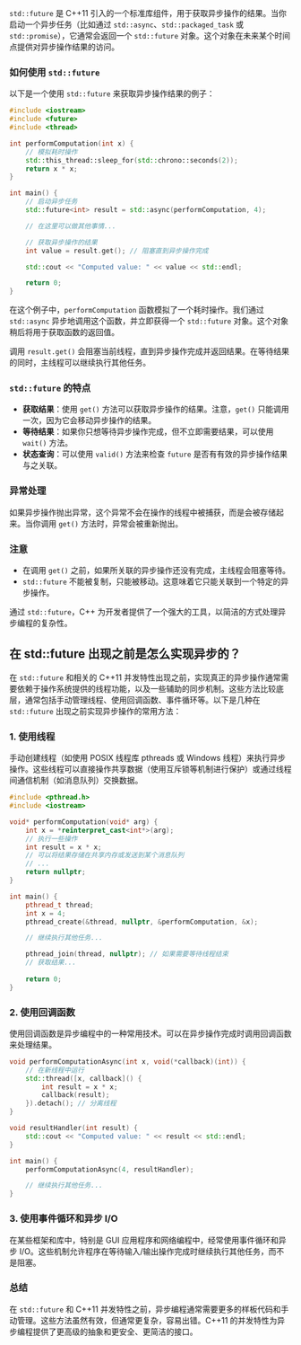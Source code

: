`std::future` 是 C++11 引入的一个标准库组件，用于获取异步操作的结果。当你启动一个异步任务（比如通过 `std::async`、`std::packaged_task` 或 `std::promise`），它通常会返回一个 `std::future` 对象。这个对象在未来某个时间点提供对异步操作结果的访问。

### 如何使用 `std::future`

以下是一个使用 `std::future` 来获取异步操作结果的例子：

```cpp
#include <iostream>
#include <future>
#include <thread>

int performComputation(int x) {
    // 模拟耗时操作
    std::this_thread::sleep_for(std::chrono::seconds(2));
    return x * x;
}

int main() {
    // 启动异步任务
    std::future<int> result = std::async(performComputation, 4);

    // 在这里可以做其他事情...

    // 获取异步操作的结果
    int value = result.get(); // 阻塞直到异步操作完成

    std::cout << "Computed value: " << value << std::endl;

    return 0;
}
```

在这个例子中，`performComputation` 函数模拟了一个耗时操作。我们通过 `std::async` 异步地调用这个函数，并立即获得一个 `std::future` 对象。这个对象稍后将用于获取函数的返回值。

调用 `result.get()` 会阻塞当前线程，直到异步操作完成并返回结果。在等待结果的同时，主线程可以继续执行其他任务。

### `std::future` 的特点

- **获取结果**：使用 `get()` 方法可以获取异步操作的结果。注意，`get()` 只能调用一次，因为它会移动异步操作的结果。
- **等待结果**：如果你只想等待异步操作完成，但不立即需要结果，可以使用 `wait()` 方法。
- **状态查询**：可以使用 `valid()` 方法来检查 `future` 是否有有效的异步操作结果与之关联。

### 异常处理

如果异步操作抛出异常，这个异常不会在操作的线程中被捕获，而是会被存储起来。当你调用 `get()` 方法时，异常会被重新抛出。

### 注意

- 在调用 `get()` 之前，如果所关联的异步操作还没有完成，主线程会阻塞等待。
- `std::future` 不能被复制，只能被移动。这意味着它只能关联到一个特定的异步操作。

通过 `std::future`，C++ 为开发者提供了一个强大的工具，以简洁的方式处理异步编程的复杂性。


## 在 std::future 出现之前是怎么实现异步的？

在 `std::future` 和相关的 C++11 并发特性出现之前，实现真正的异步操作通常需要依赖于操作系统提供的线程功能，以及一些辅助的同步机制。这些方法比较底层，通常包括手动管理线程、使用回调函数、事件循环等。以下是几种在 `std::future` 出现之前实现异步操作的常用方法：

### 1. 使用线程

手动创建线程（如使用 POSIX 线程库 pthreads 或 Windows 线程）来执行异步操作。这些线程可以直接操作共享数据（使用互斥锁等机制进行保护）或通过线程间通信机制（如消息队列）交换数据。

```cpp
#include <pthread.h>
#include <iostream>

void* performComputation(void* arg) {
    int x = *reinterpret_cast<int*>(arg);
    // 执行一些操作
    int result = x * x;
    // 可以将结果存储在共享内存或发送到某个消息队列
    // ...
    return nullptr;
}

int main() {
    pthread_t thread;
    int x = 4;
    pthread_create(&thread, nullptr, &performComputation, &x);

    // 继续执行其他任务...

    pthread_join(thread, nullptr); // 如果需要等待线程结束
    // 获取结果...
    
    return 0;
}
```

### 2. 使用回调函数

使用回调函数是异步编程中的一种常用技术。可以在异步操作完成时调用回调函数来处理结果。

```cpp
void performComputationAsync(int x, void(*callback)(int)) {
    // 在新线程中运行
    std::thread([x, callback]() {
        int result = x * x;
        callback(result);
    }).detach(); // 分离线程
}

void resultHandler(int result) {
    std::cout << "Computed value: " << result << std::endl;
}

int main() {
    performComputationAsync(4, resultHandler);

    // 继续执行其他任务...
}
```

### 3. 使用事件循环和异步 I/O

在某些框架和库中，特别是 GUI 应用程序和网络编程中，经常使用事件循环和异步 I/O。这些机制允许程序在等待输入/输出操作完成时继续执行其他任务，而不是阻塞。

### 总结

在 `std::future` 和 C++11 并发特性之前，异步编程通常需要更多的样板代码和手动管理。这些方法虽然有效，但通常更复杂，容易出错。C++11 的并发特性为异步编程提供了更高级的抽象和更安全、更简洁的接口。